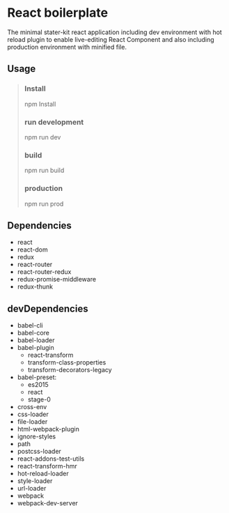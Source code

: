 React boilerplate
=================

The minimal stater-kit react application including dev environment with hot reload plugin to enable live-editing React Component and also including production environment with minified file.

## Usage
>### Install
> npm Install
>### run development
> npm run dev
>### build
> npm run build
>### production
> npm run prod

## Dependencies
- react
- react-dom
- redux
- react-router
- react-router-redux
- redux-promise-middleware
- redux-thunk

## devDependencies
- babel-cli
- babel-core
- babel-loader
- babel-plugin
  - react-transform
  - transform-class-properties
  - transform-decorators-legacy
- babel-preset:
  - es2015
  - react
  - stage-0
- cross-env
- css-loader
- file-loader
- html-webpack-plugin
- ignore-styles
- path
- postcss-loader
- react-addons-test-utils
- react-transform-hmr
- hot-reload-loader
- style-loader
- url-loader
- webpack
- webpack-dev-server
